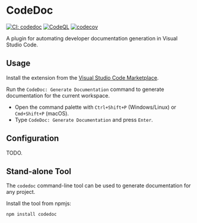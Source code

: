 # CodeDoc

[![CI: codedoc](https://github.com/lekman/codedoc/actions/workflows/ci.lib.yml/badge.svg)](https://github.com/lekman/codedoc/actions/workflows/ci.lib.yml)
[![CodeQL](https://github.com/lekman/codedoc/actions/workflows/github-code-scanning/codeql/badge.svg)](https://github.com/lekman/codedoc/actions/workflows/github-code-scanning/codeql)
[![codecov](https://codecov.io/gh/lekman/codedoc/graph/badge.svg?token=6QM9WGSIFF)](https://codecov.io/gh/lekman/codedoc)

A plugin for automating developer documentation generation in Visual Studio Code.

## Usage

Install the extension from the [Visual Studio Code Marketplace](https://marketplace.visualstudio.com/items?itemName=lekman.codedoc).

Run the `CodeDoc: Generate Documentation` command to generate documentation for the current workspace.

- Open the command palette with `Ctrl+Shift+P` (Windows/Linux) or `Cmd+Shift+P` (macOS).
- Type `CodeDoc: Generate Documentation` and press `Enter`.

## Configuration

TODO.

## Stand-alone Tool

The `codedoc` command-line tool can be used to generate documentation for any project.

Install the tool from npmjs:

```bash
npm install codedoc
```
